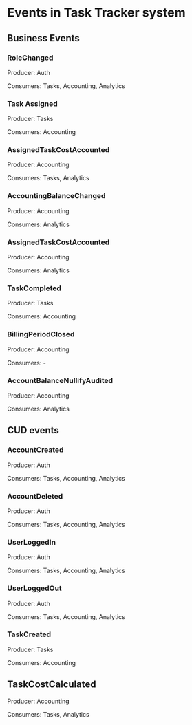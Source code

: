 # Events in Task Tracker system

## Business Events

### RoleChanged

Producer: Auth

Consumers: Tasks, Accounting, Analytics


### Task Assigned

Producer: Tasks

Consumers: Accounting

### AssignedTaskCostAccounted

Producer: Accounting

Consumers: Tasks, Analytics

### AccountingBalanceChanged

Producer: Accounting

Consumers: Analytics

### AssignedTaskCostAccounted

Producer: Accounting

Consumers: Analytics

### TaskCompleted

Producer: Tasks

Consumers: Accounting

### BillingPeriodClosed

Producer: Accounting

Consumers: -

### AccountBalanceNullifyAudited

Producer: Accounting

Consumers: Analytics

## CUD events

### AccountCreated

Producer: Auth

Consumers: Tasks, Accounting, Analytics

### AccountDeleted

Producer: Auth

Consumers: Tasks, Accounting, Analytics

### UserLoggedIn

Producer: Auth

Consumers: Tasks, Accounting, Analytics

### UserLoggedOut

Producer: Auth

Consumers: Tasks, Accounting, Analytics

### TaskCreated

Producer: Tasks

Consumers: Accounting

## TaskCostCalculated

Producer: Accounting

Consumers: Tasks, Analytics

